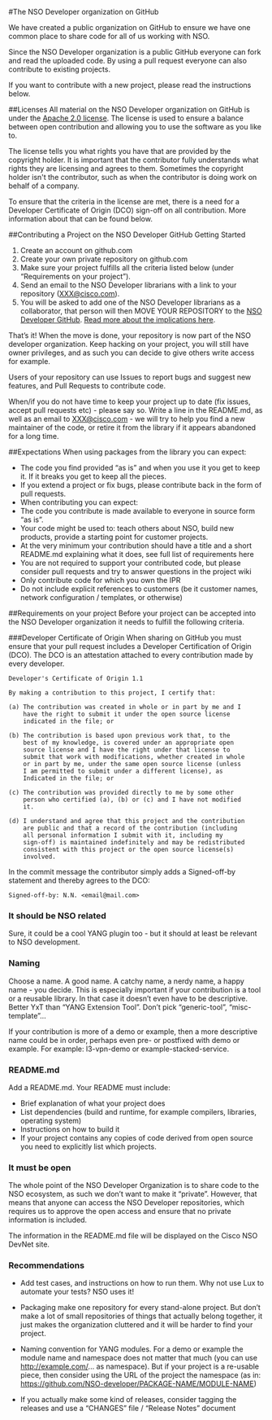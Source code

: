 #The NSO Developer organization on GitHub

We have created a public organization on GitHub to ensure we have one common place to share code for all of us working with NSO. 

Since the NSO Developer organization is a public GitHub everyone can fork and read the uploaded code.
By using a pull request everyone can also contribute to existing projects. 

If you want to contribute with a new project, please read the instructions below.

##Licenses
All material on the NSO Developer organization on GitHub is under the [Apache 2.0 license](https://github.com/NSO-developer/NSO-developer/blob/master/LICENSE). 
The license is used to ensure a balance between open contribution and allowing you to use the software as you like to.

The license tells you what rights you have that are provided by the copyright holder. It is important that the contributor fully understands what rights they are
licensing and agrees to them. Sometimes the copyright holder isn't the contributor, such as when the contributor is doing work on behalf of a company.

To ensure that the criteria in the license are met, there is a need for a Developer Certificate of Origin (DCO) sign-off on all contribution. 
More information about that can be found below.

##Contributing a Project on the NSO Developer GitHub
Getting Started
1.	Create an account on github.com
1.	Create your own private repository on github.com
1.	Make sure your project fulfills all the criteria listed below (under “Requirements on your project”).
1.	Send an email to the NSO Developer librarians with a link to your repository (XXX@cisco.com).
1.	You will be asked to add one of the NSO Developer librarians as a collaborator, that person will then MOVE YOUR REPOSITORY to the [NSO Developer GitHub](https://github.com/NSO-developer).
[Read more about the implications here](https://help.github.com/enterprise/2.6/user/articles/about-repository-transfers/).

That’s it! When the move is done, your repository is now part of the NSO developer organization. Keep hacking on your project,
you will still have owner privileges, and as such you can decide to give others write access for example.

Users of your repository can use Issues to report bugs and suggest new features, and Pull Requests to contribute code.

When/if you do not have time to keep your project up to date (fix issues, accept pull requests etc) - please say so. Write a line in the README.md, as well as an email to XXX@cisco.com - we will try to help you find a new maintainer of the code, or retire it from the library if it appears abandoned for a long time.

##Expectations
When using packages from the library you can expect:

*	The code you find provided “as is” and when you use it you get to keep it. If it breaks you get to keep all the pieces.
*	If you extend a project or fix bugs, please contribute back in the form of pull requests.
*	When contributing you can expect:
*	The code you contribute is made available to everyone in source form “as is”.
*	Your code might be used to: teach others about NSO, build new products, provide a starting point for customer projects.
*	At the very minimum your contribution should have a title and a short README.md explaining what it does, see full list of requirements here
*	You are not required to support your contributed code, but please consider pull requests and try to answer questions in the project wiki
*	Only contribute code for which you own the IPR
*	Do not include explicit references to customers (be it customer names, network configuration / templates, or otherwise)

##Requirements on your project
Before your project can be accepted into the NSO Developer organization it needs to fulfill the following criteria.

###Developer Certificate of Origin
When sharing on GitHub you must ensure that your pull request includes a Developer Certification of Origin (DCO). 
The DCO is an attestation attached to every contribution made by every developer. 

```
Developer's Certificate of Origin 1.1

By making a contribution to this project, I certify that:

(a) The contribution was created in whole or in part by me and I
    have the right to submit it under the open source license
    indicated in the file; or

(b) The contribution is based upon previous work that, to the
    best of my knowledge, is covered under an appropriate open
    source license and I have the right under that license to   
    submit that work with modifications, whether created in whole
    or in part by me, under the same open source license (unless
    I am permitted to submit under a different license), as
    Indicated in the file; or

(c) The contribution was provided directly to me by some other
    person who certified (a), (b) or (c) and I have not modified
    it.

(d) I understand and agree that this project and the contribution
    are public and that a record of the contribution (including
    all personal information I submit with it, including my
    sign-off) is maintained indefinitely and may be redistributed
    consistent with this project or the open source license(s)
    involved.
```

In the commit message the contributor simply adds a Signed-off-by statement and thereby agrees to the DCO: 
```
Signed-off-by: N.N. <email@mail.com>
```

### It should be NSO related
Sure, it could be a cool YANG plugin too - but it should at least be relevant to NSO development.

### Naming
Choose a name. A good name. A catchy name, a nerdy name, a happy name - you decide. This is especially important if your contribution is a tool or a reusable library. In that case it doesn’t even have to be descriptive. Better YxT than “YANG Extension Tool”. Don’t pick “generic-tool”, “misc-template”…

If your contribution is more of a demo or example, then a more descriptive name could be in order, perhaps even pre- or postfixed with demo or example. For example: l3-vpn-demo or example-stacked-service.

### README.md
Add a README.md. Your README must include:
*	Brief explanation of what your project does
*	List dependencies (build and runtime, for example compilers, libraries, operating system)
*	Instructions on how to build it
*	If your project contains any copies of code derived from open source you need to explicitly list which projects.

### It must be open
The whole point of the NSO Developer Organization is to share code to the NSO ecosystem, as such we don’t want to make it “private”. However, that means that anyone can access the NSO Developer repositories, which requires us to approve the open access and ensure that no private information is included.

The information in the README.md file will be displayed on the Cisco NSO DevNet site.

### Recommendations
*	Add test cases, and instructions on how to run them. Why not use Lux to automate your tests? NSO uses it!

*	Packaging make one repository for every stand-alone project. But don’t make a lot of small repositories of things that actually belong together, it just makes the organization cluttered and it will be harder to find your project.

*	Naming convention for YANG modules. For a demo or example the module name and namespace does not matter that much (you can use http://example.com/... as namespace). But if your project is a re-usable piece, then consider using the URL of the project the namespace (as in: https://github.com/NSO-developer/PACKAGE-NAME/MODULE-NAME)

*	If you actually make some kind of releases, consider tagging the releases and use a “CHANGES” file / “Release Notes” document
